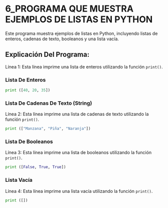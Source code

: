 # 6_PROGRAMA QUE MUESTRA EJEMPLOS DE LISTAS EN PYTHON
Este programa muestra ejemplos de listas en Python, incluyendo listas de enteros, cadenas de texto, booleanos y una lista vacía.

## Explicación Del Programa: 
Línea 1: Esta línea imprime una lista de enteros utilizando la función `print()`.

### Lista De Enteros
```python
print ([40, 20, 35])
```
### Lista De Cadenas De Texto (String) 
Línea 2: Esta línea imprime una lista de cadenas de texto utilizando la función `print()`.

```python
print (["Manzana", "Piña", "Naranja"])
```
### Lista De Booleanos
Línea 3: Esta línea imprime una lista de booleanos utilizando la función `print()`.

```python
print ([False, True, True])
```
### Lista Vacía
Línea 4: Esta línea imprime una lista vacía utilizando la función `print()`.

```python
print ([])
```
